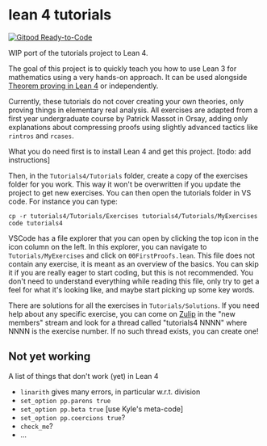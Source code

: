 # lean 4 tutorials

[![Gitpod Ready-to-Code](https://img.shields.io/badge/Gitpod-ready--to--code-blue?logo=gitpod)](https://gitpod.io/#https://github.com/leanprover-community/tutorials4)

WIP port of the tutorials project to Lean 4.

The goal of this project is to quickly teach you how to use Lean 3 for
mathematics using a very hands-on approach. It can be used alongside
[Theorem proving in Lean 4](https://leanprover.github.io/theorem_proving_in_lean4/)
or independently.

Currently, these tutorials do not cover creating your own theories, only
proving things in elementary real analysis. All exercises are adapted
from a first year undergraduate course by Patrick Massot in Orsay,
adding only explanations about compressing proofs using slightly advanced
tactics like `rintros` and `rcases`.

What you do need first is to install Lean 4 and get this project. [todo: add instructions]

Then, in the `Tutorials4/Tutorials` folder, create a copy of the exercises folder for you work.
This way it won't be overwritten if you update the project to get new exercises.
You can then open the tutorials folder in VS code.
For instance you can type:
```
cp -r tutorials4/Tutorials/Exercises tutorials4/Tutorials/MyExercises
code tutorials4
```
VSCode has a file explorer that you can open by clicking the top icon in
the icon column on the left. In this explorer, you can navigate to
`Tutorials/MyExercises` and click on `00FirstProofs.lean`.
This file does not contain any exercise, it is meant as an
overview of the basics. You can skip it if you are really eager to start
coding, but this is not recommended. You don't need to understand
everything while reading this file, only try to get a feel for what it's
looking like, and maybe start picking up some key words.

There are solutions for all the exercises in `Tutorials/Solutions`. If you
need help about any specific exercise, you can come on
[Zulip](https://leanprover.zulipchat.com) in the "new members" stream
and look for a thread called "tutorials4 NNNN" where NNNN is the exercise
number. If no such thread exists, you can create one!

## Not yet working

A list of things that don't work (yet) in Lean 4
* `linarith` gives many errors, in particular w.r.t. division
* `set_option pp.parens true`
* `set_option pp.beta true` [use Kyle's meta-code]
* `set_option pp.coercions true`?
* `check_me`?
* ...